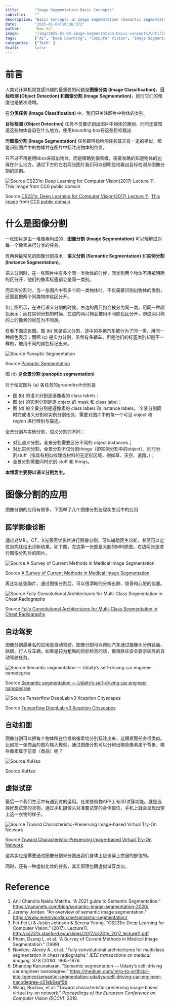 ```yaml
---
title:       "Image Segmentation Basic Concepts"
subtitle:    ""
description: "Basic Concepts in Image Segmentation (Semantic Segmentation, Instance Segmentation, Panoptic Segmentation) and its applications. "
date:        "2025-01-04T16:36:37Z"
author:      "Hao Xu"
image:       "/img/2025-01-04-image-segmentation-basic-concepts/Untitled%202.png"
tags:        ["AI", "Deep Learning", "Computer Vision", "Image Segmentation"]
categories:  ["Tech" ]
draft:       false
---
```


# 前言

人类对计算机视觉感兴趣的最重要的问题是**图像分类 (Image Classification)、目标检测 (Object Detection) 和图像分割 (Image Segmentation)**，同时它们的难度也是依次递增。

在**分类任务 (Image Classification)** 中，我们只关注图片中物体的类别。

**目标检测 (Object Detection)** 任务不仅要识别出图片中物体的类别，同时还要知道这些物体各自在什么地方，使用bounding box将这些目标框出

而**图像分割 (Image Segmentation)** 任务跟目标检测任务其实有一定的相似，都是识别图片中的物体并在图片中标注出物体的位置。

只不过不再是用bbox来框出物体，而是精确到像素级，需要准确的知道物体的边缘在什么地方。通过下方的左右两张图片我们可以很明显地看出目标检测与图像分割的区别。

![Source [CS231n: Deep Learning for Computer Vision(2017) Lecture 11](http://cs231n.stanford.edu/slides/2017/cs231n_2017_lecture11.pdf).  [This image](https://pixabay.com/photos/pets-christmas-dogs-cat-962215/) from [CC0 public domain](https://creativecommons.org/publicdomain/zero/1.0/deed.en)](/img/2025-01-04-image-segmentation-basic-concepts/cs231n_2017_lecture11-17_.jpg)

Source [CS231n: Deep Learning for Computer Vision(2017) Lecture 11](http://cs231n.stanford.edu/slides/2017/cs231n_2017_lecture11.pdf).  [This image](https://pixabay.com/photos/pets-christmas-dogs-cat-962215/) from [CC0 public domain](https://creativecommons.org/publicdomain/zero/1.0/deed.en)

# 什么是图像分割

一张图片是由一堆像素构成的，**图像分割**  **(Image Segmentation)** 可以理解成对每一个像素进行分类的任务。

有两种最常见的图像分割技术：**语义分割 (Semantic Segmentation)** 和**实例分割 (Instance Segmentation)**。

语义分割时，在一张图片中有多个同一类物体的时候，同类别两个物体不用被明确的区分开，他们的像素标签都会是同一类别。

而实例分割时，当一张图片中有多个同一类物体时，不仅需要识别出物体的类别，还需要把两个同类物体给区分开。

如上图所示，在进行语义分割的时候，左边的两只狗会被分为同一类，用同一种颜色表示；而在实例分割的时候，左边的两只狗会被用不同颜色区分开，即这两只狗的上的像素的标签为不同类。

在看下面这张图。图 (b) 就是语义分割，途中的多辆汽车被分为了同一类，用同一种颜色表示；而图 (c) 是实力分割，虽然有多辆车，但是他们的标签类别却是不一样的，被用不同的颜色标记出来。

![Source [Panoptic Segmentation](https://arxiv.org/abs/1801.00868)](/img/2025-01-04-image-segmentation-basic-concepts/Panoptic_Segmentation1.png)

Source [Panoptic Segmentation](https://arxiv.org/abs/1801.00868)

图 (d) 是**全景分割 (panoptic segmentation)**

对于给定图片 (a) 各任务的groundtruth分别是

- 图 (b) 的语义分割是逐像素的 class labels；
- 图 (c) 的实例分割是逐 object 的 mask 和 class label；
- 图 (d) 的全景分割是逐像素的 class labels 和 instance labels。 全景分割同时完成语义分割和实例分割任务，需要对图片中的每一个可见 object 和 region 进行辨别与描述。

全景分割与实例分割，语义分割的不同：

- 对比语义分割，全景分割需要区分不同的 object instances；
- 对比实例分割，全景分割不仅分割things（即实例分割中的object），同时分割stuff（指具有相似纹理或材料的无定形区域，例如草、天空、道路。）；
- 全景分割需要同时识别 stuff 和 things。

**本博客主要将以语义分割为主。**

# 图像分割的应用

图像分割的应用有很多，下面举了几个图像分割在现实生活中的应用

## 医学影像诊断

通过对MRI，CT，X光等医学影片进行图像分割，可以辅助医生诊断，甚至可以定位到病灶给出诊断结果。如下图，左边第一张图是大脑的MRI原图，右边两张是进行图像分割后的图片。

![Source [A Survey of Current Methods in Medical Image Segmentation](https://www.semanticscholar.org/paper/A-Survey-of-Current-Methods-in-Medical-Image-Pham-Chen/1ad9eda4f6b3ee72c9fcff3d95979cb3cf334fa6)](%E5%9B%BE%E5%83%8F%E5%88%86%E5%89%B2%E5%9F%BA%E6%9C%AC%E6%A6%82%E5%BF%B5%20320cc1b7cd5641ea8ee50735dbcd4b77/Untitled.png)

Source [A Survey of Current Methods in Medical Image Segmentation](https://www.semanticscholar.org/paper/A-Survey-of-Current-Methods-in-Medical-Image-Pham-Chen/1ad9eda4f6b3ee72c9fcff3d95979cb3cf334fa6)

再比如这张胸片，通过图像分割后，可以很清晰的分辨出肺、锁骨和心脏的位置。

![Source [Fully Convolutional Architectures for Multi-Class Segmentation in Chest Radiographs](https://arxiv.org/pdf/1701.08816.pdf)](/img/2025-01-04-image-segmentation-basic-concepts/Untitled%201.png)

Source [Fully Convolutional Architectures for Multi-Class Segmentation in Chest Radiographs](https://arxiv.org/pdf/1701.08816.pdf)

## 自动驾驶

图像分割最著名的应用是自动驾驶。图像分割可以帮助汽车通过摄像头分辨路面、路牌、行人与车辆。如果是较为粗略的目标检测的话，很难胜任安全要求较高的自动驾驶任务。

![Source [Semantic segmentation — Udaity’s self-driving car engineer nanodegree](https://medium.com/intro-to-artificial-intelligence/semantic-segmentation-udaitys-self-driving-car-engineer-nanodegree-c01eb6eaf9d)](/img/2025-01-04-image-segmentation-basic-concepts/Untitled%202.png)

Source [Semantic segmentation — Udaity’s self-driving car engineer nanodegree](https://medium.com/intro-to-artificial-intelligence/semantic-segmentation-udaitys-self-driving-car-engineer-nanodegree-c01eb6eaf9d)

![Source [Tensorflow DeepLab v3 Xception Cityscapes](https://www.youtube.com/watch?v=ATlcEDSPWXY)](/img/2025-01-04-image-segmentation-basic-concepts/deeplabcityscape.gif)

Source [Tensorflow DeepLab v3 Xception Cityscapes](https://www.youtube.com/watch?v=ATlcEDSPWXY)

## 自动扣图

图像分割可以把每个物体所在位置的像素给分别标注出来，这跟抠图任务很类似。比如把一张商品的图片输入模型，通过图像分割可以分辨出哪些像素属于背景，哪些像素属于前景（商品）呢？

![Source XuHao](/img/2025-01-04-image-segmentation-basic-concepts/seg_ex1.jpg)

Source XuHao

## 虚拟试穿

最后一个我们生活中有遇到过的运用。在某些购物APP上有3D试穿功能。就是选择好想试穿的衣物，通过手机摄像头对准要试穿的身体部位，手机上就会呈现出穿上这一衣物的样子。

![Source [Toward Characteristic-Preserving Image-based Virtual Try-On Network](https://arxiv.org/abs/1807.07688)](/img/2025-01-04-image-segmentation-basic-concepts/Untitled%203.png)

Source [Toward Characteristic-Preserving Image-based Virtual Try-On Network](https://arxiv.org/abs/1807.07688)

这其实也是需要通过图像分割来分割出我们身体上应该穿上衣服的部位的。

同时，还有一种虚拟化妆的任务，其实原理也跟虚拟试穿类似。

# Reference

1. Anil Chandra Naidu Matcha. “A 2021 guide to Semantic Segmentation.” <https://nanonets.com/blog/semantic-image-segmentation-2020/>
2. Jeremy Jordan. “An overview of semantic image segmentation.” <https://www.jeremyjordan.me/semantic-segmentation/>
3. Fei-Fei Li & Justin Johnson & Serena Yeung. “CS231n: Deep Learning for Computer Vision.” (2017). Lecture11. <http://cs231n.stanford.edu/slides/2017/cs231n_2017_lecture11.pdf>
4. Pham, Dzung L. et al. “A Survey of Current Methods in Medical Image Segmentation.” (1999).
5. Novikov, Alexey A., et al. "Fully convolutional architectures for multiclass segmentation in chest radiographs." *IEEE transactions on medical imaging,* 37.8 (2018): 1865-1876.
6. Dhanoop Karunakaran. “Semantic segmentation — Udaity’s self-driving car engineer nanodegree.” <https://medium.com/intro-to-artificial-intelligence/semantic-segmentation-udaitys-self-driving-car-engineer-nanodegree-c01eb6eaf9d>
7. Wang, Bochao, et al. "Toward characteristic-preserving image-based virtual try-on network." *Proceedings of the European Conference on Computer Vision (ECCV)*. 2018.
